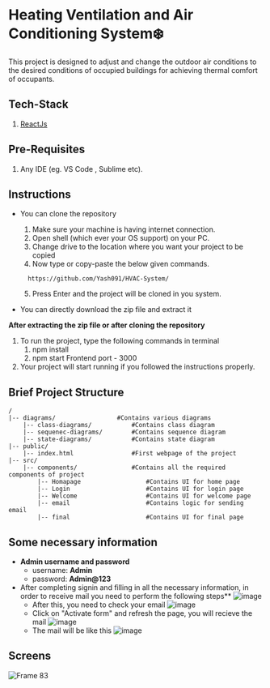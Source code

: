 # Heating Ventilation and Air Conditioning System❄️
This project is designed to adjust and change the outdoor air conditions to the desired conditions of occupied buildings for achieving thermal comfort of occupants.

## Tech-Stack
1. [ReactJs](https://reactjs.org/)

## Pre-Requisites
1. Any IDE (eg. VS Code , Sublime etc).

## Instructions

- You can clone the repository

  1. Make sure your machine is having internet connection.
  2. Open shell (which ever your OS support) on your PC.
  3. Change drive to the location where you want your project to be copied
  4. Now type or copy-paste the below given commands.
    ```
      https://github.com/Yash091/HVAC-System/
    ```
  5. Press Enter and the project will be cloned in you system.

- You can directly download the zip file and extract it

**After extracting the zip file or after cloning the repository**

1. To run the project, type the following commands in terminal
    1. npm install
    1. npm start
    Frontend port - 3000
2. Your project will start running if you followed the instructions properly.

## Brief Project Structure

```
/
|-- diagrams/                 #Contains various diagrams
    |-- class-diagrams/           #Contains class diagram
    |-- sequenec-diagrams/        #Contains sequence diagram
    |-- state-diagrams/           #Contains state diagram
|-- public/
    |-- index.html                #First webpage of the project
|-- src/
    |-- components/               #Contains all the required components of project
        |-- Homapage                  #Contains UI for home page
        |-- Login                     #Contains UI for login page
        |-- Welcome                   #Contains UI for welcome page
        |-- email                     #Contains logic for sending email
        |-- final                     #Contains UI for final page  
```

## Some necessary information

- **Admin username and password**
  - username: **Admin**
  - password: **Admin@123**
- After completing signin and filling in all the necessary information, in order to receive mail you need to perform the following steps**
      ![image](https://user-images.githubusercontent.com/56023615/167366799-ae1bd7dd-916d-4e89-969a-b0f2db38c711.png)
  - After this, you need to check your email
      ![image](https://user-images.githubusercontent.com/56023615/167367552-c1f1ab3b-62ba-44a9-9594-ae7c0857c02e.png)
  - Click on "Activate form" and refresh the page, you will recieve the mail
      ![image](https://user-images.githubusercontent.com/56023615/167368256-1ea66219-7881-4197-a8a2-8ef17e33d531.png)
  - The mail will be like this
      ![image](https://user-images.githubusercontent.com/56023615/167368733-4dba8ff2-3823-46dc-a785-93df0ab07e7b.png)

## Screens

![Frame 83](https://user-images.githubusercontent.com/74768115/159538114-94a4fe53-f1db-4b72-81e5-ea13cec8cf41.png)

